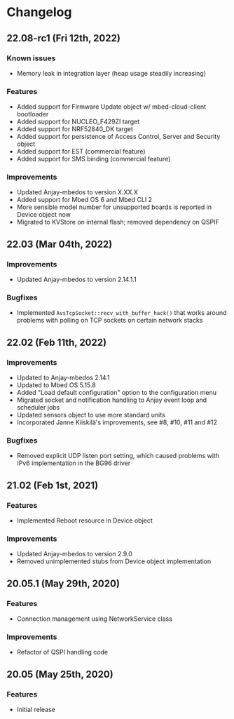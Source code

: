 # Changelog

## 22.08-rc1 (Fri 12th, 2022)

### Known issues
- Memory leak in integration layer (heap usage steadily increasing)

### Features
- Added support for Firmware Update object w/ mbed-cloud-client bootloader
- Added support for NUCLEO_F429ZI target
- Added support for NRF52840_DK target
- Added support for persistence of Access Control, Server and Security object
- Added support for EST (commercial feature)
- Added support for SMS binding (commercial feature)

### Improvements
- Updated Anjay-mbedos to version X.XX.X
- Added support for Mbed OS 6 and Mbed CLI 2
- More sensible model number for unsupported boards is reported in Device object
  now
- Migrated to KVStore on internal flash; removed dependency on QSPIF

## 22.03 (Mar 04th, 2022)

### Improvements
- Updated Anjay-mbedos to version 2.14.1.1

### Bugfixes
- Implemented `AvsTcpSocket::recv_with_buffer_hack()` that works around
  problems with polling on TCP sockets on certain network stacks

## 22.02 (Feb 11th, 2022)

### Improvements
- Updated to Anjay-mbedos 2.14.1
- Updated to Mbed OS 5.15.8
- Added "Load default configuration" option to the configuration menu
- Migrated socket and notification handling to Anjay event loop and
  scheduler jobs
- Updated sensors object to use more standard units
- Incorporated Janne Kiiskilä's improvements, see #8, #10, #11 and #12

### Bugfixes
- Removed explicit UDP listen port setting, which caused problems with
  IPv6 implementation in the BG96 driver

## 21.02 (Feb 1st, 2021)

### Features
- Implemented Reboot resource in Device object

### Improvements
- Updated Anjay-mbedos to version 2.9.0
- Removed unimplemented stubs from Device object implementation

## 20.05.1 (May 29th, 2020)

### Features
- Connection management using NetworkService class

### Improvements
- Refactor of QSPI handling code

## 20.05 (May 25th, 2020)

### Features
- Initial release
